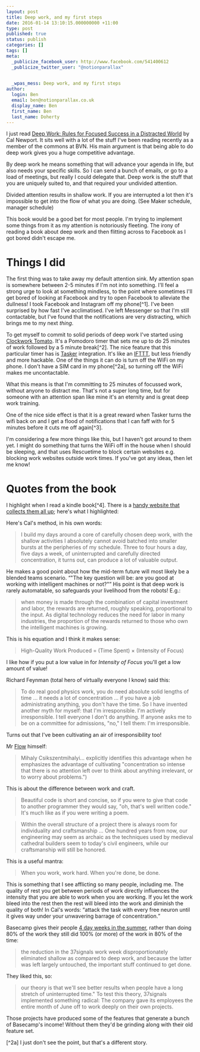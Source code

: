 ```yaml
---
layout: post
title: Deep work, and my first steps
date: 2016-01-14 13:10:15.000000000 +11:00
type: post
published: true
status: publish
categories: []
tags: []
meta:
  _publicize_facebook_user: http://www.facebook.com/541400612
  _publicize_twitter_user: "@notionparallax"
  

  _wpas_mess: Deep work, and my first steps
author:
  login: Ben
  email: ben@notionparallax.co.uk
  display_name: Ben
  first_name: Ben
  last_name: Doherty
---
```

<p>I just read <a href="https://kindle.amazon.com/work/deep-work-focused-success-distracted-ebook/B00X4S82SM/B013UWFM52">Deep Work: Rules for Focused Success in a Distracted World</a> by Cal Newport. It sits well with a lot of the stuff I've been reading recently as a member of the commons at BVN. His main argument is that being able to do deep work gives you a huge competitive advantage.<!--more--></p>
<p>By deep work he means something that will advance your agenda in life, but also needs your specific skills. So I can send a bunch of emails, or go to a load of meetings, but really I could delegate that. Deep work is the stuff that you are uniquely suited to, and that required your undivided attention.</p>
<p>Divided attention results in shallow work. If you are interrupted a lot then it's impossible to get into the flow of what you are doing. (See Maker schedule, manager schedule)</p>
<p>This book would be a good bet for most people. I'm trying to implement some things from it as my attention is notoriously fleeting. The irony of reading a book about deep work and then flitting across to Facebook as I got bored didn't escape me.</p>
<h1>Things I did</h1>
<p>The first thing was to take away my default attention sink. My attention span is somewhere between 2-5 minutes if I'm not into something. I'll feel a strong urge to look at something mindless, to the point where sometimes I'll get bored of looking at Facebook and try to open Facebook to alleviate the dullness! I took Facebook and Instagram off my phone[^1]. I've been surprised by how fast I've acclimatised. I've left Messenger so that I'm still contactable, but I've found that the notifications are very distracting, which brings me to my next <em>thing</em>.</p>
<p>To get myself to commit to solid periods of deep work I've started using <a href="https://play.google.com/store/apps/details?id=net.phlam.android.clockworktomato&amp;hl=en">Clockwork Tomato</a>. It's a Pomodoro timer that sets me up to do 25 minutes of work followed by a 5 minute break[^2]. The nice feature that this particular timer has is <a href="http://tasker.dinglisch.net/">Tasker</a> integration. It's like an <a href="https://ifttt.com">IFTTT</a>, but less friendly and more hackable. One of the things it can do is turn off the WiFi on my phone. I don't have a SIM card in my phone[^2a], so turning off the WiFi makes me uncontactable.</p>
<p>What this means is that I'm committing to 25 minutes of focussed work, without anyone to distract me. That's not a super long time, but for someone with an attention span like mine it's an eternity and is great deep work training.</p>
<p>One of the nice side effect is that it is a great reward when Tasker turns the wifi back on and I get a flood of notifications that I can faff with for 5 minutes before it cuts me off again[^3].</p>
<p>I'm considering a few more things like this, but I haven't got around to them yet. I might do something that turns the WiFi off in the house when I should be sleeping, and that uses Rescuetime to block certain websites e.g. blocking work websites outside work times. If you've got any ideas, then let me know!</p>
<h1>Quotes from the book</h1>
<p>I highlight when I read a kindle book[^4]. There is a <a href="https://kindle.amazon.com/your_highlights">handy website that collects them all up</a>; here's what I highlighted:</p>
<p>Here's Cal's method, in his own words:</p>
<blockquote><p>I build my days around a core of carefully chosen deep work, with the shallow activities I absolutely cannot avoid batched into smaller bursts at the peripheries of my schedule. Three to four hours a day, five days a week, of uninterrupted and carefully directed concentration, it turns out, can produce a lot of valuable output.</p></blockquote>
<p>He makes a good point about how the mid-term future will most likely be a blended teams scenario. <q>"The key question will be: are you good at working with intelligent machines or not?"</q> His point is that deep work is rarely automatable, so safeguards your livelihood from the robots! E.g.:</p>
<blockquote><p>when money is made through the combination of capital investment and labor, the rewards are returned, roughly speaking, proportional to the input. As digital technology reduces the need for labor in many industries, the proportion of the rewards returned to those who own the intelligent machines is growing.</p></blockquote>
<p>This is his equation and I think it makes sense:</p>
<blockquote><p>High-Quality Work Produced = (Time Spent) × (Intensity of Focus)</p></blockquote>
<p>I like how if you put a low value in for <em>Intensity of Focus</em> you'll get a low amount of value!</p>
<p>Richard Feynman (total hero of virtually everyone I know) said this:</p>
<blockquote><p>To do real good physics work, you do need absolute solid lengths of time … it needs a lot of concentration … if you have a job administrating anything, you don't have the time. So I have invented another myth for myself: that I'm irresponsible. I'm actively irresponsible. I tell everyone I don't do anything. If anyone asks me to be on a committee for admissions, "no," I tell them: I'm irresponsible.</p></blockquote>
<p>Turns out that I've been cultivating an air of irresponsibility too!</p>
<p>Mr <a href="http://www.amazon.com/Flow-Psychology-Happiness-Mihaly-Csikszentmihalyi-ebook/dp/B00GO8HZIW">Flow</a> himself:</p>
<blockquote><p>Mihaly Csikszentmihalyi… explicitly identifies this advantage when he emphasizes the advantage of cultivating "concentration so intense that there is no attention left over to think about anything irrelevant, or to worry about problems.")</p></blockquote>
<p>This is about the difference between work and craft.</p>
<blockquote><p>Beautiful code is short and concise, so if you were to give that code to another programmer they would say, "oh, that's well written code." It's much like as if you were writing a poem.</p></blockquote>
<blockquote><p>Within the overall structure of a project there is always room for individuality and craftsmanship … One hundred years from now, our engineering may seem as archaic as the techniques used by medieval cathedral builders seem to today's civil engineers, while our craftsmanship will still be honored.</p></blockquote>
<p>This is a useful mantra:</p>
<blockquote><p>When you work, work hard. When you're done, be done.</p></blockquote>
<p>This is something that I see afflicting so many people, including me. The quality of rest you get between periods of work directly influences the intensity that you are able to work when you are working. If you let the work bleed into the rest then the rest will bleed into the work and diminish the quality of both! In Cal's words: <q>attack the task with every free neuron until it gives way under your unwavering barrage of concentration.</q></p>
<p>Basecamp gives their people <a href="https://signalvnoise.com/posts/1209-forbes-misses-the-point-of-the-4-day-work-week">4 day weeks in the summer</a>, rather than doing 80% of the work they still did 100% (or more) of the work in 80% of the time:</p>
<blockquote><p>the reduction in the 37signals work week disproportionately eliminated shallow as compared to deep work, and because the latter was left largely untouched, the important stuff continued to get done.</p></blockquote>
<p>They liked this, so:</p>
<blockquote><p>our theory is that we'll see better results when people have a long stretch of uninterrupted time." To test this theory, 37signals implemented something radical: The company gave its employees the entire month of June off to work deeply on their own projects.</p></blockquote>
<p>Those projects have produced some of the features that generate a bunch of Basecamp's income! Without them they'd be grinding along with their old feature set.</p>

[^1]: Where I do most of my reading now that I have a massive screen 6p.

[^2]: It's slightly more complicated, but that's the gist. <a href="http://pomodorotechnique.com/">Here's a bit more detail</a>]

[^2a] I just don't see the point, but that's a different story.

[^3]: This post, <a href="https://blog.intercom.io/its-time-for-notifications-to-get-smart/">It's time for notifications to get smart</a>, from the Intercom blog has some good ideas about how to make this notification thing work for you rather than against.

[^4]: which is pretty much the only way I read books at the moment.